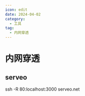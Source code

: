 ```yaml
---
icon: edit
date: 2024-04-02
category:
  - 工具
tag:
  - 内网穿透
---
```

# 内网穿透

## serveo

ssh -R 80:localhost:3000 serveo.net
